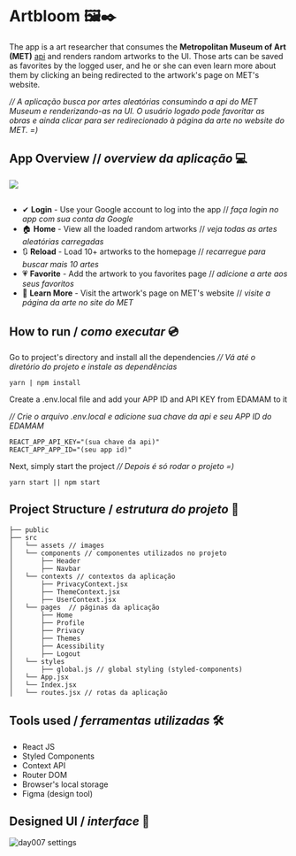 # Artbloom 🖼✒
The app is a art researcher that consumes the **Metropolitan Museum of Art (MET)** [api](https://metmuseum.github.io/) and renders random artworks to the UI. Those arts can be saved as favorites by the logged user, and he or she can even learn more about them by clicking an being redirected to the artwork's page on MET's website.

*// A aplicação busca por artes aleatórias consumindo a api do MET Museum e renderizando-as na UI. O usuário logado pode favoritar as obras e ainda clicar para ser redirecionado à página da arte no website do MET. =)*

## App Overview // *overview da aplicação* 💻

![](src/assets/gifartbloom.gif)
##
- ✔ **Login** - Use your Google account to log into the app // *faça login no app com sua conta da Google*
- 🏠 **Home** - View all the loaded random artworks // *veja todas as artes aleatórias carregadas*
- 🔃 **Reload** - Load 10+ artworks to the homepage // *recarregue para buscar mais 10 artes*
- 💗 **Favorite** - Add the artwork to you favorites page // *adicione a arte aos seus favoritos*
- 📕 **Learn More** - Visit the artwork's page on MET's website // *visite a página da arte no site do MET*

## How to run / *como executar* 💿

Go to project's directory and install all the dependencies
*//  Vá até o diretório do projeto e instale as dependências*
```
yarn | npm install
```
Create a .env.local file and add your APP ID and API KEY from EDAMAM to it

*//  Crie o arquivo .env.local e adicione sua chave da api e seu APP ID do EDAMAM*
```
REACT_APP_API_KEY="(sua chave da api)"
REACT_APP_APP_ID="(seu app id)"
```
Next, simply start the project
*// Depois é só rodar o projeto =)*
```
yarn start || npm start
```
## Project Structure / *estrutura do projeto* 🌳
```
├── public
├── src
│   └── assets // images
│   └── components // componentes utilizados no projeto
│       ├── Header
│       ├── Navbar
│   └── contexts // contextos da aplicação
│       ├── PrivacyContext.jsx
│       ├── ThemeContext.jsx
│       ├── UserContext.jsx
│   └── pages  // páginas da aplicação
│       ├── Home
│       ├── Profile
│       ├── Privacy
│       ├── Themes
│       ├── Acessibility
│       ├── Logout
│   └── styles
│       ├── global.js // global styling (styled-components) 
│   └── App.jsx
│   └── Index.jsx 
│   └── routes.jsx // rotas da aplicação
``` 
## Tools used / *ferramentas utilizadas* 🛠
- React JS
- Styled Components
- Context API
- Router DOM
- Browser's local storage
- Figma (design tool)

## Designed UI / *interface* 🎨
![day007 settings](https://user-images.githubusercontent.com/53411709/123342597-6bdc3800-d526-11eb-8b79-2ed5c6bca57c.png)

